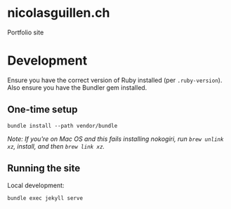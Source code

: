 nicolasguillen.ch
===============

Portfolio site


Development
===========

Ensure you have the correct version of Ruby installed (per `.ruby-version`). Also ensure you have the Bundler gem installed.


One-time setup
--------------

    bundle install --path vendor/bundle

_Note: If you're on Mac OS and this fails installing nokogiri, run `brew unlink xz`, install, and then `brew link xz`._

Running the site
----------------

Local development:

    bundle exec jekyll serve
